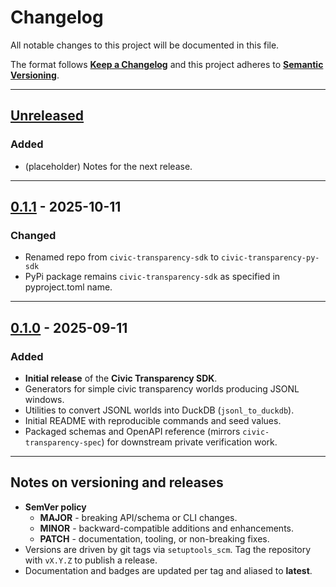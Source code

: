 # Changelog

All notable changes to this project will be documented in this file.

The format follows **[Keep a Changelog](https://keepachangelog.com/en/1.1.0/)**
and this project adheres to **[Semantic Versioning](https://semver.org/spec/v2.0.0.html)**.

---

## [Unreleased]

### Added
- (placeholder) Notes for the next release.

---

## [0.1.1] - 2025-10-11

### Changed
- Renamed repo from `civic-transparency-sdk` to `civic-transparency-py-sdk`
- PyPi package remains `civic-transparency-sdk` as specified in pyproject.toml name.

---

## [0.1.0] - 2025-09-11

### Added
- **Initial release** of the **Civic Transparency SDK**.
- Generators for simple civic transparency worlds producing JSONL windows.
- Utilities to convert JSONL worlds into DuckDB (`jsonl_to_duckdb`).
- Initial README with reproducible commands and seed values.
- Packaged schemas and OpenAPI reference (mirrors `civic-transparency-spec`) for downstream private verification work.

---

## Notes on versioning and releases

- **SemVer policy**
  - **MAJOR** - breaking API/schema or CLI changes.
  - **MINOR** - backward-compatible additions and enhancements.
  - **PATCH** - documentation, tooling, or non-breaking fixes.
- Versions are driven by git tags via `setuptools_scm`.
  Tag the repository with `vX.Y.Z` to publish a release.
- Documentation and badges are updated per tag and aliased to **latest**.

[Unreleased]: https://github.com/civic-interconnect/civic-transparency-py-sdk/compare/v0.1.1...HEAD
[0.1.1]: https://github.com/civic-interconnect/civic-transparency-py-sdk/releases/tag/v0.1.1
[0.1.0]: https://github.com/civic-interconnect/civic-transparency-py-sdk/releases/tag/v0.1.0
